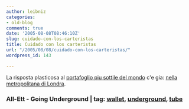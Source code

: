 ```yaml
---
author: leibniz
categories:
- old-blog
comments: true
date: '2005-08-08T08:46:10Z'
slug: cuidado-con-los-carteristas
title: Cuidado con los carteristas
url: "/2005/08/08/cuidado-con-los-carteristas/"
wordpress_id: 143

---
```

La risposta plasticosa al [portafoglio piu sottile del mondo](http://www.google.it/url?sa=t&ct=res&cd=3&url=http%3A//www.all-ett.com/&ei=Lhv3QqivBqeYQb_htYcO) c'e gia: [nella metropolitana di Londra](http://london-underground.blogspot.com/2005_08_01_london-underground_archive.html#112325904056670982).  



### All-Ett - Going Underground | tag: [wallet](http://www.technorati.com/tags/wallet), [underground](http://www.technorati.com/tags/underground), [tube](http://www.technorati.com/tags/tube)
